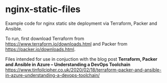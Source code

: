 # nginx-static-files

Example code for nginx static site deployment via Terraform, Packer and Ansible.

To run, first download Terraform from https://www.terraform.io/downloads.html and Packer from https://packer.io/downloads.html.

Files intended for use in conjuction with the blog post **Terraform, Packer and Ansible in Azure – Understanding a DevOps Toolchain** https://www.tinfoilcipher.co.uk/2020/02/18/terraform-packer-and-ansible-in-azure-understanding-a-devops-toolchain/
